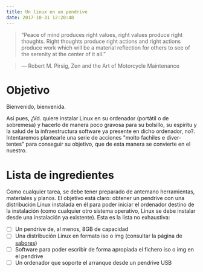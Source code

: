 ```yaml
---
title: Un linux en un pendrive
date: 2017-10-31 12:20:48
---
```


> “Peace of mind produces right values, right values produce right thoughts. Right thoughts produce right actions and right actions produce work which will be a material reflection for others to see of the serenity at the center of it all.”

> ― Robert M. Pirsig, Zen and the Art of Motorcycle Maintenance

# Objetivo

Bienvenido, bienvenida. 

Así pues, ¿Vd. quiere instalar Linux en su ordenador (portátil o de sobremesa) y hacerlo de manera poco gravosa para su bolsillo, su espíritu y la salud de la infraestructura software ya presente en dicho ordenador, no?.
Intentaremos plantearle una serie de acciones "molto fachiles e diver-tentes" para conseguir su objetivo, que de esta manera se convierte en el nuestro.

# Lista de ingredientes
Como cualquier tarea, se debe tener preparado de antemano herramientas, materiales y planos. El objetivo está claro: obtener un pendrive con una distribución Linux instalada en él para poder iniciar el ordenador destino de la instalación (como cualquier otro sistema operativo, Linux se debe instalar desde una instalación ya existente).
Esta es la lista no exhaustiva:

* [ ] Un pendrive de, al menos, 8GB de capacidad
* [ ] Una distribución Linux en formato iso o img (consultar la página de [sabores](/sabores-linux-distribuciones "Sabores y distribuciones"))
* [ ] Software para poder escribir de forma apropiada el fichero iso o img en el pendrive
* [ ] Un ordenador que soporte el arranque desde un pendrive USB
